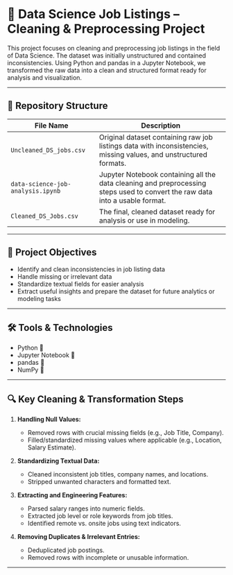# 🧹 Data Science Job Listings – Cleaning & Preprocessing Project

This project focuses on cleaning and preprocessing job listings in the field of Data Science. The dataset was initially unstructured and contained inconsistencies. Using Python and pandas in a Jupyter Notebook, we transformed the raw data into a clean and structured format ready for analysis and visualization.

---

## 📂 Repository Structure

| File Name                    | Description |
|-----------------------------|-------------|
| `Uncleaned_DS_jobs.csv`     | Original dataset containing raw job listings data with inconsistencies, missing values, and unstructured formats. |
| `data-science-job-analysis.ipynb` | Jupyter Notebook containing all the data cleaning and preprocessing steps used to convert the raw data into a usable format. |
| `Cleaned_DS_Jobs.csv`       | The final, cleaned dataset ready for analysis or use in modeling. |

---

## 📌 Project Objectives

- Identify and clean inconsistencies in job listing data
- Handle missing or irrelevant data
- Standardize textual fields for easier analysis
- Extract useful insights and prepare the dataset for future analytics or modeling tasks

---

## 🛠️ Tools & Technologies

- Python 🐍
- Jupyter Notebook 📓
- pandas 🧮
- NumPy 🔢

---

## 🔍 Key Cleaning & Transformation Steps

1. **Handling Null Values:**
   - Removed rows with crucial missing fields (e.g., Job Title, Company).
   - Filled/standardized missing values where applicable (e.g., Location, Salary Estimate).

2. **Standardizing Textual Data:**
   - Cleaned inconsistent job titles, company names, and locations.
   - Stripped unwanted characters and formatted text.

3. **Extracting and Engineering Features:**
   - Parsed salary ranges into numeric fields.
   - Extracted job level or role keywords from job titles.
   - Identified remote vs. onsite jobs using text indicators.

4. **Removing Duplicates & Irrelevant Entries:**
   - Deduplicated job postings.
   - Removed rows with incomplete or unusable information.

---
